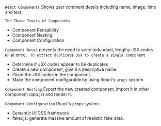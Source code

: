 `React Components`
Shows user comment details including name, image, time and text.

`The Three Tenets of Components`
- Component Reusability
- Component Nesting
- Component Configuration

`Component Reuse` prevents the need to write redundant, lengthy JSX codes all at once.
` To extract duplicate JSX to create a single component`
- Determine if JSX codes appear to be duplicates
- Create a new component, give it a descriptive name
- Paste the JSX codes in the component.
- Make the component configurable by using React's `props` system.

`Component Nesting`
Export the new created component, import it in other component (app.js) and render it.

`Component Configuration`
React's `props` system


- Semantic UI CSS framework
- faker.js: generate massive amount of realistic fake data.